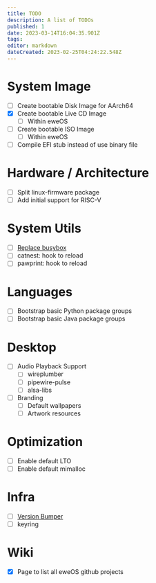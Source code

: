 ```yaml
---
title: TODO
description: A list of TODOs
published: 1
date: 2023-03-14T16:04:35.901Z
tags: 
editor: markdown
dateCreated: 2023-02-25T04:24:22.548Z
---
```


# System Image

- [ ] Create bootable Disk Image for AArch64
- [x] Create bootable Live CD Image
  - [ ] Within eweOS
- [ ] Create bootable ISO Image
  - [ ] Within eweOS
- [ ] Compile EFI stub instead of use binary file

# Hardware / Architecture

- [ ] Split linux-firmware package
- [ ] Add initial support for RISC-V

# System Utils

- [ ] [Replace busybox](/dev/todo/replace-busybox)
- [ ] catnest: hook to reload
- [ ] pawprint: hook to reload

# Languages

- [ ] Bootstrap basic Python package groups
- [ ] Bootstrap basic Java package groups

# Desktop

- [ ] Audio Playback Support
	- [ ] wireplumber
  - [ ] pipewire-pulse
  - [ ] alsa-libs
- [ ] Branding
	- [ ] Default wallpapers
  - [ ] Artwork resources

# Optimization

- [ ] Enable default LTO
- [ ] Enable default mimalloc

# Infra

- [ ] [Version Bumper](/dev/todo/version-bumper)
- [ ] keyring

# Wiki

- [x] Page to list all eweOS github projects